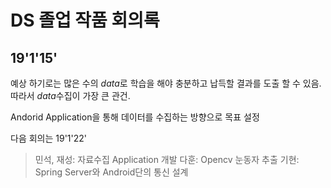 # DS 졸업 작품 회의록
## 19'1'15'
예상 하기로는 많은 수의 $data$로 학습을 해야 충분하고 납득할 결과를 도출 할 수 있음.
따라서 $data$수집이 가장 큰 관건.

Andorid Application을 통해 데이터를 수집하는 방향으로 목표 설정

다음 회의는 19'1'22'
>민석, 재성: 자료수집 Application 개발
>다훈: Opencv 눈동자 추출
>기현: Spring Server와 Android단의 통신 설계
